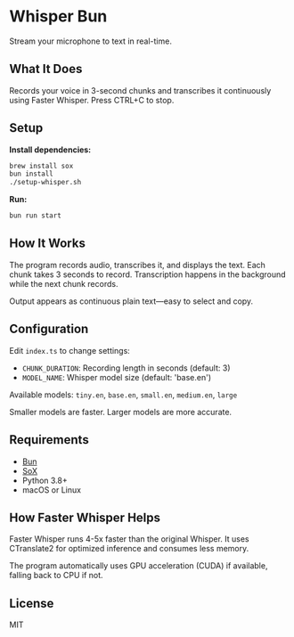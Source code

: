 # Whisper Bun

Stream your microphone to text in real-time.

## What It Does

Records your voice in 3-second chunks and transcribes it continuously using Faster Whisper. Press CTRL+C to stop.

## Setup

**Install dependencies:**
```bash
brew install sox
bun install
./setup-whisper.sh
```

**Run:**
```bash
bun run start
```

## How It Works

The program records audio, transcribes it, and displays the text. Each chunk takes 3 seconds to record. Transcription happens in the background while the next chunk records.

Output appears as continuous plain text—easy to select and copy.

## Configuration

Edit `index.ts` to change settings:

- `CHUNK_DURATION`: Recording length in seconds (default: 3)
- `MODEL_NAME`: Whisper model size (default: 'base.en')

Available models: `tiny.en`, `base.en`, `small.en`, `medium.en`, `large`

Smaller models are faster. Larger models are more accurate.

## Requirements

- [Bun](https://bun.sh)
- [SoX](http://sox.sourceforge.net)
- Python 3.8+
- macOS or Linux

## How Faster Whisper Helps

Faster Whisper runs 4-5x faster than the original Whisper. It uses CTranslate2 for optimized inference and consumes less memory.

The program automatically uses GPU acceleration (CUDA) if available, falling back to CPU if not.

## License

MIT
